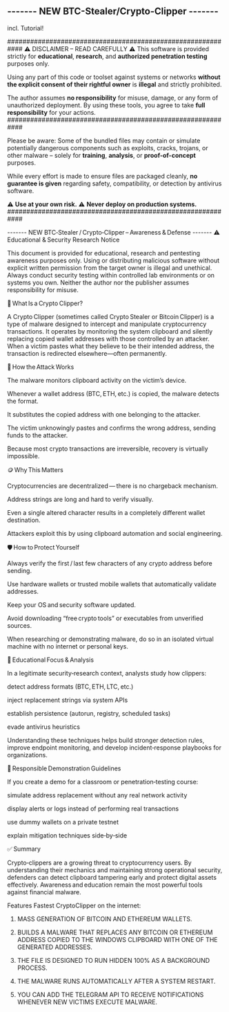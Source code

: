 ------- NEW BTC-Stealer/Crypto-Clipper -------
------------------------------------------

incl. Tutorial!

############################################################
⚠️ DISCLAIMER – READ CAREFULLY ⚠️
This software is provided strictly for **educational**, **research**, and **authorized penetration testing** purposes only.

Using any part of this code or toolset against systems or networks **without the explicit consent of their rightful owner** is **illegal** and strictly prohibited.

The author assumes **no responsibility** for misuse, damage, or any form of unauthorized deployment. By using these tools, you agree to take **full responsibility** for your actions.
############################################################

Please be aware:
Some of the bundled files may contain or simulate potentially dangerous components such as exploits, cracks, trojans, or other malware – solely for **training**, **analysis**, or **proof-of-concept** purposes.

While every effort is made to ensure files are packaged cleanly, **no guarantee is given** regarding safety, compatibility, or detection by antivirus software.

⚠️ **Use at your own risk.**
⚠️ **Never deploy on production systems.**
############################################################


------- NEW BTC‑Stealer / Crypto‑Clipper – Awareness & Defense -------
⚠️ Educational & Security Research Notice

This document is provided for educational, research and pentesting awareness purposes only.
Using or distributing malicious software without explicit written permission from the target owner is illegal and unethical.
Always conduct security testing within controlled lab environments or on systems you own.
Neither the author nor the publisher assumes responsibility for misuse.

📘 What Is a Crypto Clipper?

A Crypto Clipper (sometimes called Crypto Stealer or Bitcoin Clipper) is a type of malware designed to intercept and manipulate cryptocurrency transactions.
It operates by monitoring the system clipboard and silently replacing copied wallet addresses with those controlled by an attacker.
When a victim pastes what they believe to be their intended address, the transaction is redirected elsewhere—often permanently.

🧠 How the Attack Works

The malware monitors clipboard activity on the victim’s device.

Whenever a wallet address (BTC, ETH, etc.) is copied, the malware detects the format.

It substitutes the copied address with one belonging to the attacker.

The victim unknowingly pastes and confirms the wrong address, sending funds to the attacker.

Because most crypto transactions are irreversible, recovery is virtually impossible.

🪙 Why This Matters

Cryptocurrencies are decentralized — there is no chargeback mechanism.

Address strings are long and hard to verify visually.

Even a single altered character results in a completely different wallet destination.

Attackers exploit this by using clipboard automation and social engineering.

🛡️ How to Protect Yourself

Always verify the first / last few characters of any crypto address before sending.

Use hardware wallets or trusted mobile wallets that automatically validate addresses.

Keep your OS and security software updated.

Avoid downloading “free crypto tools” or executables from unverified sources.

When researching or demonstrating malware, do so in an isolated virtual machine with no internet or personal keys.

🧩 Educational Focus & Analysis

In a legitimate security‑research context, analysts study how clippers:

detect address formats (BTC, ETH, LTC, etc.)

inject replacement strings via system APIs

establish persistence (autorun, registry, scheduled tasks)

evade antivirus heuristics

Understanding these techniques helps build stronger detection rules, improve endpoint monitoring, and develop incident‑response playbooks for organizations.

🧰 Responsible Demonstration Guidelines

If you create a demo for a classroom or penetration‑testing course:

simulate address replacement without any real network activity

display alerts or logs instead of performing real transactions

use dummy wallets on a private testnet

explain mitigation techniques side‑by‑side

✅ Summary

Crypto‑clippers are a growing threat to cryptocurrency users.
By understanding their mechanics and maintaining strong operational security, defenders can detect clipboard tampering early and protect digital assets effectively.
Awareness and education remain the most powerful tools against financial malware.

Features
Fastest CryptoClipper on the internet:

1) MASS GENERATION OF BITCOIN AND ETHEREUM WALLETS.

2) BUILDS A MALWARE THAT REPLACES ANY BITCOIN OR ETHEREUM ADDRESS COPIED TO THE WINDOWS CLIPBOARD WITH ONE OF THE GENERATED ADDRESSES.

3) THE FILE IS DESIGNED TO RUN HIDDEN 100% AS A BACKGROUND PROCESS.

4) THE MALWARE RUNS AUTOMATICALLY AFTER A SYSTEM RESTART.

5) YOU CAN ADD THE TELEGRAM API TO RECEIVE NOTIFICATIONS WHENEVER NEW VICTIMS EXECUTE MALWARE.
